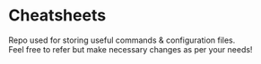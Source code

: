 # Cheatsheets
Repo used for storing useful commands & configuration files. <br />
Feel free to refer but make necessary changes as per your needs! 
